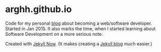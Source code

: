 # arghh.github.io

Code for my personal [blog](http://arghh.github.io/blog) about becoming a web/software developer. Started in Jan 2015. It also marks the time, when I started learning about Software Development on a more serious note.

Created with [Jekyll Now](http://www.jekyllnow.com/). (It makes creating a [Jekyll blog](https://jekyllrb.com/) much easier.)
